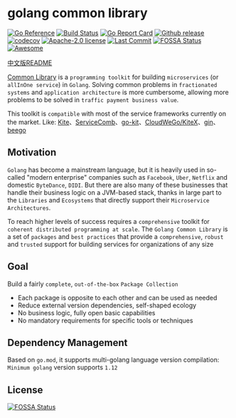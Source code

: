 # golang common library
[![Go Reference](https://pkg.go.dev/badge/github.com/kubeservice-stack/common.svg)](https://pkg.go.dev/github.com/kubeservice-stack/common) [![Build Status](https://github.com/kubeservice-stack/common/actions/workflows/go.yml/badge.svg)](https://github.com/kubeservice-stack/common/actions/workflows/go.yml) [![Go Report Card](https://goreportcard.com/badge/github.com/kubeservice-stack/common)](https://goreportcard.com/report/github.com/kubeservice-stack/common) [![Github release](https://img.shields.io/github/v/release/kubeservice-stack/common.svg)](https://github.com/kubeservice-stack/common/releases) [![codecov](https://codecov.io/github/kubeservice-stack/common/branch/main/graph/badge.svg?token=3AX3EHK96Q)](https://codecov.io/github/kubeservice-stack/common) [![Apache-2.0 license](https://img.shields.io/github/license/kubeservice-stack/common)](https://github.com/kubeservice-stack/common/blob/main/LICENSE)
[![Last Commit](https://img.shields.io/github/last-commit/kubeservice-stack/common)](https://github.com/kubeservice-stack/common)
[![FOSSA Status](https://app.fossa.com/api/projects/git%2Bgithub.com%2Fkubeservice-stack%2Fcommon.svg?type=shield)](https://app.fossa.com/projects/git%2Bgithub.com%2Fkubeservice-stack%2Fcommon?ref=badge_shield)
[![Awesome](https://cdn.rawgit.com/sindresorhus/awesome/d7305f38d29fed78fa85652e3a63e154dd8e8829/media/badge.svg)](https://github.com/avelino/awesome-go#uncategorized)

[中文版README](README.md)

[Common Library](https://github.com/kubeservice-stack/common/) is a `programming toolkit` for building `microservices` (or `allInOne service`) in `Golang`. Solving common problems in `fractionated systems` and `application architecture` is more cumbersome, allowing more problems to be solved in `traffic payment business value`.

This toolkit is `compatible` with most of the service frameworks currently on the market.
Like: [Kite](https://github.com/koding/kite)、[ServiceComb](https://github.com/go-chassis/go-chassis)、[go-kit](https://github.com/go-kit/kit)、[CloudWeGo/KiteX](https://github.com/cloudwego/kitex)、[gin](https://github.com/gin-gonic/gin)、[beego](https://github.com/beego/beego)

## Motivation

`Golang` has become a mainstream language, but it is heavily used in so-called "modern enterprise" companies such as `Facebook`, `Uber`, `Netflix` and domestic `ByteDance`, `DIDI`. But there are also many of these businesses that handle their business logic on a JVM-based stack, thanks in large part to the `Libraries` and `Ecosystems` that directly support their `Microservice Architectures`.

To reach higher levels of success requires a `comprehensive` toolkit for `coherent distributed programming at scale`. The `Golang Common Library` is a set of `packages` and `best practices` that provide a `comprehensive`, `robust` and `trusted` support for building services for organizations of any size


## Goal

Build a fairly `complete`, `out-of-the-box` `Package Collection`

- Each package is opposite to each other and can be used as needed
- Reduce external version dependencies, self-shaped ecology
- No business logic, fully open basic capabilities
- No mandatory requirements for specific tools or techniques

## Dependency Management

Based on `go.mod`, it supports multi-golang language version compilation: `Minimum golang` version supports `1.12`

## License
[![FOSSA Status](https://app.fossa.com/api/projects/git%2Bgithub.com%2Fkubeservice-stack%2Fcommon.svg?type=large)](https://app.fossa.com/projects/git%2Bgithub.com%2Fkubeservice-stack%2Fcommon?ref=badge_large)
